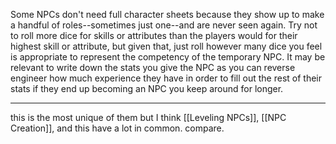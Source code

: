 Some NPCs don't need full character sheets because they show up to make a handful of roles--sometimes just one--and are never seen again. Try not to roll more dice for skills or attributes than the players would for their highest skill or attribute, but given that, just roll however many dice you feel is appropriate to represent the competency of the temporary NPC. It may be relevant to write down the stats you give the NPC as you can reverse engineer how much experience they have in order to fill out the rest of their stats if they end up becoming an NPC you keep around for longer.

----

this is the most unique of them but I think [[Leveling NPCs]], [[NPC Creation]], and this have a lot in common. compare.
